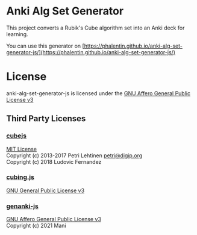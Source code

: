 # Anki Alg Set Generator
This project converts a Rubik's Cube algorithm set into an Anki deck for learning.

You can use this generator on [https://phalentin.github.io/anki-alg-set-generator-js/](https://phalentin.github.io/anki-alg-set-generator-js/)

# License
anki-alg-set-generator-js is licensed under the [GNU Affero General Public License v3](https://github.com/Phalentin/anki-alg-set-generator-js/blob/main/LICENSE.txt)

## Third Party Licenses
### [cubejs](https://github.com/ldez/cubejs)
[MIT License](https://github.com/ldez/cubejs/blob/master/LICENSE)
<br>Copyright (c) 2013-2017 Petri Lehtinen <petri@digip.org>
<br>Copyright (c) 2018 Ludovic Fernandez

### [cubing.js](https://github.com/cubing/cubing.js)
[GNU General Public License v3](https://github.com/cubing/cubing.js/blob/main/LICENSE.md)
<br>

### [genanki-js](https://github.com/krmanik/genanki-js/)
[GNU Affero General Public License v3](https://github.com/krmanik/genanki-js/blob/main/License.md)
<br>Copyright (c) 2021 Mani
